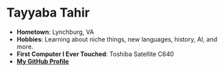 
# Tayyaba Tahir

- **Hometown**: Lynchburg, VA
- **Hobbies**: Learning about niche things, new languages, history, AI, and more. 
- **First Computer I Ever Touched**: Toshiba Satellite C640 
- [**My GitHub Profile**](https://github.com/tt226/)

